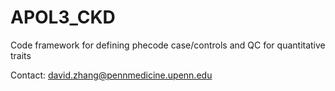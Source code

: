 # APOL3_CKD

Code framework for defining phecode case/controls and QC for quantitative traits

Contact: david.zhang@pennmedicine.upenn.edu
